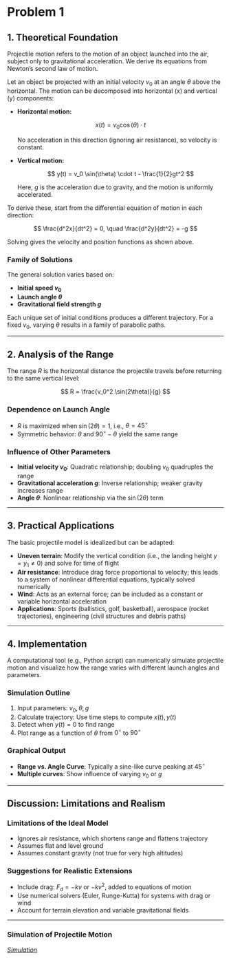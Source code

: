 # Problem 1
## 1. Theoretical Foundation

Projectile motion refers to the motion of an object launched into the air, subject only to gravitational acceleration. We derive its equations from Newton’s second law of motion.

Let an object be projected with an initial velocity $v_0$ at an angle $\theta$ above the horizontal. The motion can be decomposed into horizontal (x) and vertical (y) components:

* **Horizontal motion:**

  $$
  x(t) = v_0 \cos(\theta) \cdot t
  $$

  No acceleration in this direction (ignoring air resistance), so velocity is constant.

* **Vertical motion:**

  $$
  y(t) = v_0 \sin(\theta) \cdot t - \frac{1}{2}gt^2
  $$

  Here, $g$ is the acceleration due to gravity, and the motion is uniformly accelerated.

To derive these, start from the differential equation of motion in each direction:

$$
\frac{d^2x}{dt^2} = 0, \quad \frac{d^2y}{dt^2} = -g
$$

Solving gives the velocity and position functions as shown above.

### Family of Solutions

The general solution varies based on:

* **Initial speed $v_0$**
* **Launch angle $\theta$**
* **Gravitational field strength $g$**

Each unique set of initial conditions produces a different trajectory. For a fixed $v_0$, varying $\theta$ results in a family of parabolic paths.

---

## 2. Analysis of the Range

The range $R$ is the horizontal distance the projectile travels before returning to the same vertical level:

$$
R = \frac{v_0^2 \sin(2\theta)}{g}
$$

### Dependence on Launch Angle

* $R$ is maximized when $\sin(2\theta) = 1$, i.e., $\theta = 45^\circ$
* Symmetric behavior: $\theta$ and $90^\circ - \theta$ yield the same range

### Influence of Other Parameters

* **Initial velocity $v_0$**: Quadratic relationship; doubling $v_0$ quadruples the range
* **Gravitational acceleration $g$**: Inverse relationship; weaker gravity increases range
* **Angle $\theta$**: Nonlinear relationship via the $\sin(2\theta)$ term

---

## 3. Practical Applications

The basic projectile model is idealized but can be adapted:

* **Uneven terrain**: Modify the vertical condition (i.e., the landing height $y = y_1 \neq 0$) and solve for time of flight
* **Air resistance**: Introduce drag force proportional to velocity; this leads to a system of nonlinear differential equations, typically solved numerically
* **Wind**: Acts as an external force; can be included as a constant or variable horizontal acceleration
* **Applications**: Sports (ballistics, golf, basketball), aerospace (rocket trajectories), engineering (civil structures and debris paths)

---

## 4. Implementation

A computational tool (e.g., Python script) can numerically simulate projectile motion and visualize how the range varies with different launch angles and parameters.

### Simulation Outline

1. Input parameters: $v_0, \theta, g$
2. Calculate trajectory: Use time steps to compute $x(t), y(t)$
3. Detect when $y(t) = 0$ to find range
4. Plot range as a function of $\theta$ from $0^\circ$ to $90^\circ$

### Graphical Output

* **Range vs. Angle Curve**: Typically a sine-like curve peaking at $45^\circ$
* **Multiple curves**: Show influence of varying $v_0$ or $g$

---

## Discussion: Limitations and Realism

### Limitations of the Ideal Model

* Ignores air resistance, which shortens range and flattens trajectory
* Assumes flat and level ground
* Assumes constant gravity (not true for very high altitudes)

### Suggestions for Realistic Extensions

* Include drag: $F_d = -kv$ or $-kv^2$, added to equations of motion
* Use numerical solvers (Euler, Runge-Kutta) for systems with drag or wind
* Account for terrain elevation and variable gravitational fields
---
### Simulation of Projectile Motion
*[Simulation](project_motion.html)*
